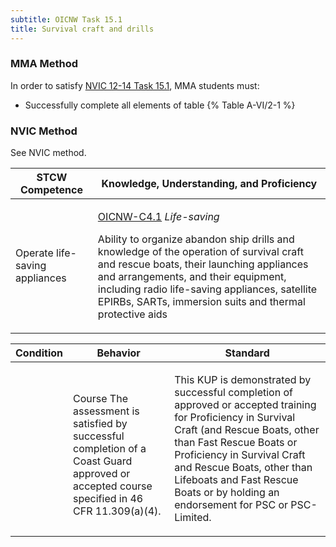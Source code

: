 ```yaml
---
subtitle: OICNW Task 15.1 
title: Survival craft and drills
---
```



### MMA Method

In order to satisfy  [NVIC 12-14  Task  15.1](/stcw23/assets/images/nvic-12-14.pdf), MMA students must:

* Successfully complete all elements of table {% Table A-VI/2-1 %}


### NVIC Method

<a onclick="togglevisibility('nvic_methods')" >See NVIC method.</a>

<div id='nvic_methods' class='hide'>

<table>
<thead>
<tr>
<th class='forty'> STCW Competence </th>
<th class='sixty'> Knowledge, Understanding, and Proficiency </th>
</tr>
</thead>




<tbody>
<tr><td markdown='1'>

Operate life-saving appliances

</td><td markdown='1'>

[OICNW-C4.1](../../tables/21.html#OICNW-C4.1) *Life-saving*

Ability to organize abandon ship drills and knowledge of the operation of survival craft and rescue boats, their launching appliances and arrangements, and their equipment, including radio life-saving appliances, satellite EPIRBs, SARTs, immersion suits and thermal protective aids

</td></tr>


</tbody>
</table>


<table>
<thead>
<tr><th class='twenty'>  Condition </th><th class='twenty'> Behavior </th><th  class='sixty'>Standard </th></tr>
</thead>
<tbody >



<tr><td markdown='1'>


</td><td markdown='1'>


<br>

<div class="tooltip">Course
<span class="tooltiptext">
The assessment is satisfied by successful completion of a Coast Guard approved or accepted course specified in 46 CFR 11.309(a)(4).
</span>
</div>


</td><td markdown='1'>

This KUP is demonstrated by successful completion of approved or accepted training for Proficiency in Survival Craft (and Rescue Boats, other than Fast Rescue Boats or Proficiency in Survival Craft and Rescue Boats, other than Lifeboats and Fast Rescue Boats or by holding an endorsement for PSC or PSC-Limited.

</td></tr>
</tbody>
</table>
</div>
